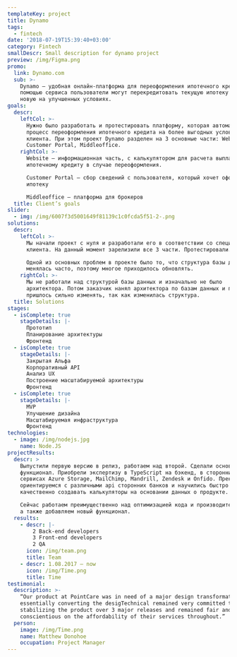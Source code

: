 ```yaml
---
templateKey: project
title: Dynamo
tags:
  - fintech
date: '2018-07-19T15:39:40+03:00'
category: Fintech
smallDescr: Small description for dynamo project
preview: /img/Figma.png
promo:
  link: Dynamo.com
  sub: >-
    Dynamo — удобная онлайн-платформа для переоформления ипотечного кредита. С
    помощью сервиса пользователи могут перекредитовать текущую ипотеку и взять
    новую на улучшенных условиях. 
goals:
  descr:
    leftCol: >-
      Нужно было разработать и протестировать платформу, которая автоматизирует
      процесс переоформления ипотечного кредита на более выгодных условиях для
      клиента. При этом проект Dynamo разделен на 3 основные части: Website,
      Customer Portal, Middleoffice.
    rightCol: >-
      Website — информационная часть, с калькулятором для расчета выплат по
      ипотечному кредиту в случае переоформления.

      Customer Portal — сбор сведений с пользователя, который хочет оформить
      ипотеку 

      Middleoffice — платформа для брокеров
  title: Client’s goals
slider:
  - img: /img/6007f3d5001649f81139c1c0fcda5f51-2-.png
solutions:
  descr:
    leftCol: >-
      Мы начали проект с нуля и разработали его в соответствии со спецификациями
      клиента. На данный момент зарелизили все 3 части. Протестировали.

      Одной из основных проблем в проекте было то, что структура базы данных
      менялась часто, поэтому многое приходилось обновлять. 
    rightCol: >-
      Мы не работали над структурой базы данных и изначально не было
      архитектора. Потом заказчик нанял архитектора по базам данных и проект
      пришлось сильно изменять, так как изменилась структура.
  title: Solutions
stages:
  - isComplete: true
    stageDetails: |-
      Прототип
      Планирование архитектуры
      Фронтенд
  - isComplete: true
    stageDetails: |-
      Закрытая Альфа
      Корпоративный API
      Анализ UX
      Построение масштабируемой архитектуры
      Фронтенд
  - isComplete: true
    stageDetails: |-
      MVP
      Улучшение дизайна
      Масштабируемая инфраструктура
      Фронтенд
technologies:
  - image: /img/nodejs.jpg
    name: Node.JS
projectResults:
  descr: >
    Выпустили первую версию в релиз, работаем над второй. Сделали основной
    функционал. Приобрели экспертизу в TypeScript на бэкенд, в сторонних
    сервисах Azure Storage, MailChimp, Mandrill, Zendesk и Onfido. Прекрасно
    ориентируемся с различными api сторонних банков и научились быстро и
    качественно создавать калькуляторы на основании данных о продукте.

    Сейчас работаем преимущественно над оптимизацией кода и производительностью,
    а также добавляем новый функционал.
  results:
    - descr: |-
        2 Back-end developers
        3 Front-end developers
        2 QA
      icon: /img/team.png
      title: Team
    - descr: 1.08.2017 — now
      icon: /img/Time.png
      title: Time
testimonial:
  description: >-
    “Our product at PointCare was in need of a major design transformation
    essentially converting the desigTechnical remained very committed to
    stabilizing the product over 3 major releases and remained fair and
    conscientious on the affordability of their services throughout.”
  person:
    image: /img/Time.png
    name: Matthew Donohoe
    occupation: Project Manager
---
```


